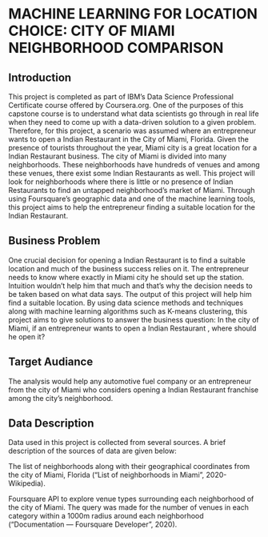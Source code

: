 # MACHINE LEARNING FOR LOCATION CHOICE: CITY OF MIAMI NEIGHBORHOOD COMPARISON

## Introduction

This project is completed as part of IBM’s Data Science Professional Certificate course offered by Coursera.org. One of the purposes of this capstone course is to understand what data scientists go through in real life when they need to come up with a data-driven solution to a given problem. Therefore, for this project, a scenario was assumed where an entrepreneur wants to open a Indian Restaurant in the City of Miami, Florida. Given the presence of tourists throughout the year, Miami city is a great location for a Indian Restaurant business. The city of Miami is divided into many neighborhoods. These neighborhoods have hundreds of venues and among these venues, there exist some Indian Restaurants as well. This project will look for neighborhoods where there is little or no presence of Indian Restaurants to find an untapped neighborhood’s market of Miami. Through using Foursquare’s geographic data and one of the machine learning tools, this project aims to help the entrepreneur finding a suitable location for the Indian Restaurant.

## Business Problem

One crucial decision for opening a Indian Restaurant is to find a suitable location and much of the business success relies on it. The entrepreneur needs to know where exactly in Miami city he should set up the station. Intuition wouldn’t help him that much and that’s why the decision needs to be taken based on what data says. The output of this project will help him find a suitable location. By using data science methods and techniques along with machine learning algorithms such as K-means clustering, this project aims to give solutions to answer the business question: In the city of Miami, if an entrepreneur wants to open a Indian Restaurant , where should he open it?

## Target Audiance

The analysis would help any automotive fuel company or an entrepreneur from the city of Miami who considers opening a Indian Restaurant franchise among the city’s neighborhood.

## Data Description

Data used in this project is collected from several sources. A brief description of the sources of data are given below:

The list of neighborhoods along with their geographical coordinates from the city of Miami, Florida (“List of neighborhoods in Miami”, 2020-Wikipedia).

Foursquare API to explore venue types surrounding each neighborhood of the city of Miami. The query was made for the number of venues in each category within a 1000m radius around each neighborhood (“Documentation — Foursquare Developer”, 2020).

